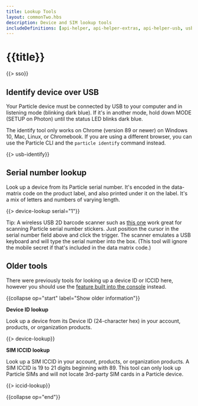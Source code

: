 ```yaml
---
title: Lookup Tools
layout: commonTwo.hbs
description: Device and SIM lookup tools
includeDefinitions: [api-helper, api-helper-extras, api-helper-usb, usb-serial]
---
```


# {{title}}

{{> sso}}



## Identify device over USB

Your Particle device must be connected by USB to your computer and in listening mode
(blinking dark blue). If it's in another mode, hold down MODE (SETUP on Photon) until 
the status LED blinks dark blue. 

The identify tool only works on Chrome (version 89 or newer) on Windows 10, Mac, Linux, or Chromebook. 
If you are using a different browser, you can use the Particle CLI and the `particle identify` 
command instead.

{{> usb-identify}}

## Serial number lookup

Look up a device from its Particle serial number. It's encoded in the data-matrix code on the product label, and also printed under it on the label. It's a mix of letters and numbers of varying length.

{{> device-lookup serial="1"}}

Tip: A wireless USB 2D barcode scanner such as [this one](https://www.amazon.com/gp/product/B06XQ2HP8T/) work great for scanning Particle serial number stickers. Just position the cursor in the serial number field above and click the trigger. The scanner emulates a USB keyboard and will type the serial number into the box. (This tool will ignore the mobile secret if that's included in the data matrix code.)


## Older tools

There were previously tools for looking up a device ID or ICCID here, however you 
should use the [feature built into the console](/getting-started/console/console/#search) instead.

{{collapse op="start" label="Show older information"}}

**Device ID lookup**

Look up a device from its Device ID (24-character hex) in your account, products, or organization products.

{{> device-lookup}}

**SIM ICCID lookup**

Look up a SIM ICCID in your account, products, or organization products. A SIM ICCID is 19 to 21 digits beginning with 89. This tool can only look up Particle SIMs and will not locate 3rd-party SIM cards in a Particle device.

{{> iccid-lookup}}

{{collapse op="end"}}
